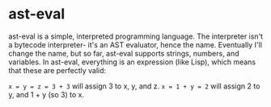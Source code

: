 # ast-eval

ast-eval is a simple, interpreted programming language. The interpreter isn't a bytecode interpreter- it's an AST evaluator, hence the name. Eventually I'll change the name, but so far, ast-eval supports strings, numbers, and variables. In ast-eval, everything is an expression (like Lisp), which means that these are perfectly valid:

`x = y = z = 3 + 3` will assign 3 to x, y, and z.
`x = 1 + y = 2` will assign 2 to y, and 1 + y (so 3) to x.

